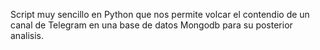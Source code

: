Script muy sencillo en Python que nos permite volcar el contendio de un canal de Telegram en una base de datos Mongodb para su posterior analisis.
